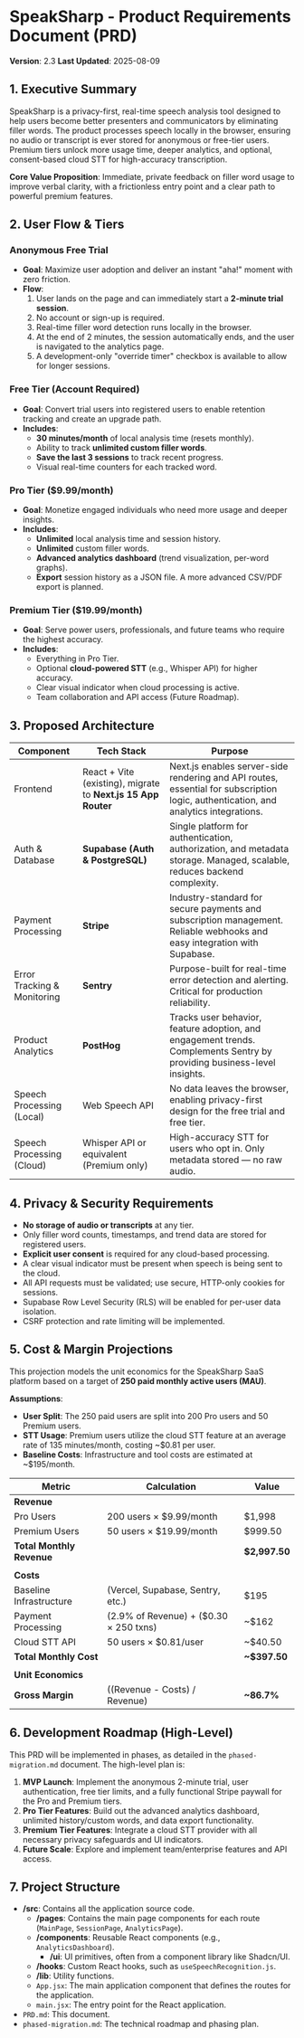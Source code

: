 # SpeakSharp - Product Requirements Document (PRD)

**Version**: 2.3
**Last Updated**: 2025-08-09

## 1. Executive Summary
SpeakSharp is a privacy-first, real-time speech analysis tool designed to help users become better presenters and communicators by eliminating filler words. The product processes speech locally in the browser, ensuring no audio or transcript is ever stored for anonymous or free-tier users. Premium tiers unlock more usage time, deeper analytics, and optional, consent-based cloud STT for high-accuracy transcription.

**Core Value Proposition**: Immediate, private feedback on filler word usage to improve verbal clarity, with a frictionless entry point and a clear path to powerful premium features.

## 2. User Flow & Tiers

### Anonymous Free Trial
- **Goal**: Maximize user adoption and deliver an instant "aha!" moment with zero friction.
- **Flow**:
  1. User lands on the page and can immediately start a **2-minute trial session**.
  2. No account or sign-up is required.
  3. Real-time filler word detection runs locally in the browser.
  4. At the end of 2 minutes, the session automatically ends, and the user is navigated to the analytics page.
  5. A development-only "override timer" checkbox is available to allow for longer sessions.

### Free Tier (Account Required)
- **Goal**: Convert trial users into registered users to enable retention tracking and create an upgrade path.
- **Includes**:
  - **30 minutes/month** of local analysis time (resets monthly).
  - Ability to track **unlimited custom filler words**.
  - **Save the last 3 sessions** to track recent progress.
  - Visual real-time counters for each tracked word.

### Pro Tier ($9.99/month)
- **Goal**: Monetize engaged individuals who need more usage and deeper insights.
- **Includes**:
  - **Unlimited** local analysis time and session history.
  - **Unlimited** custom filler words.
  - **Advanced analytics dashboard** (trend visualization, per-word graphs).
  - **Export** session history as a JSON file. A more advanced CSV/PDF export is planned.

### Premium Tier ($19.99/month)
- **Goal**: Serve power users, professionals, and future teams who require the highest accuracy.
- **Includes**:
  - Everything in Pro Tier.
  - Optional **cloud-powered STT** (e.g., Whisper API) for higher accuracy.
  - Clear visual indicator when cloud processing is active.
  - Team collaboration and API access (Future Roadmap).

## 3. Proposed Architecture
| Component | Tech Stack | Purpose |
|---|---|---|
| Frontend | React + Vite (existing), migrate to **Next.js 15 App Router** | Next.js enables server-side rendering and API routes, essential for subscription logic, authentication, and analytics integrations. |
| Auth & Database | **Supabase (Auth & PostgreSQL)** | Single platform for authentication, authorization, and metadata storage. Managed, scalable, reduces backend complexity. |
| Payment Processing | **Stripe** | Industry-standard for secure payments and subscription management. Reliable webhooks and easy integration with Supabase. |
| Error Tracking & Monitoring | **Sentry** | Purpose-built for real-time error detection and alerting. Critical for production reliability. |
| Product Analytics | **PostHog** | Tracks user behavior, feature adoption, and engagement trends. Complements Sentry by providing business-level insights. |
| Speech Processing (Local) | Web Speech API | No data leaves the browser, enabling privacy-first design for the free trial and free tier. |
| Speech Processing (Cloud) | Whisper API or equivalent (Premium only) | High-accuracy STT for users who opt in. Only metadata stored — no raw audio. |

## 4. Privacy & Security Requirements
- **No storage of audio or transcripts** at any tier.
- Only filler word counts, timestamps, and trend data are stored for registered users.
- **Explicit user consent** is required for any cloud-based processing.
- A clear visual indicator must be present when speech is being sent to the cloud.
- All API requests must be validated; use secure, HTTP-only cookies for sessions.
- Supabase Row Level Security (RLS) will be enabled for per-user data isolation.
- CSRF protection and rate limiting will be implemented.

## 5. Cost & Margin Projections
This projection models the unit economics for the SpeakSharp SaaS platform based on a target of **250 paid monthly active users (MAU)**.

**Assumptions**:
- **User Split**: The 250 paid users are split into 200 Pro users and 50 Premium users.
- **STT Usage**: Premium users utilize the cloud STT feature at an average rate of 135 minutes/month, costing ~$0.81 per user.
- **Baseline Costs**: Infrastructure and tool costs are estimated at ~$195/month.

| Metric | Calculation | Value |
|---|---|---|
| **Revenue** | | |
| Pro Users | 200 users × $9.99/month | $1,998 |
| Premium Users | 50 users × $19.99/month | $999.50 |
| **Total Monthly Revenue** | | **$2,997.50** |
| | | |
| **Costs** | | |
| Baseline Infrastructure | (Vercel, Supabase, Sentry, etc.) | $195 |
| Payment Processing | (2.9% of Revenue) + ($0.30 × 250 txns) | ~$162 |
| Cloud STT API | 50 users × $0.81/user | ~$40.50 |
| **Total Monthly Cost** | | **~$397.50** |
| | | |
| **Unit Economics** | | |
| **Gross Margin** | ((Revenue - Costs) / Revenue) | **~86.7%** |


## 6. Development Roadmap (High-Level)
This PRD will be implemented in phases, as detailed in the `phased-migration.md` document. The high-level plan is:
1.  **MVP Launch**: Implement the anonymous 2-minute trial, user authentication, free tier limits, and a fully functional Stripe paywall for the Pro and Premium tiers.
2.  **Pro Tier Features**: Build out the advanced analytics dashboard, unlimited history/custom words, and data export functionality.
3.  **Premium Tier Features**: Integrate a cloud STT provider with all necessary privacy safeguards and UI indicators.
4.  **Future Scale**: Explore and implement team/enterprise features and API access.

## 7. Project Structure
- **/src**: Contains all the application source code.
  - **/pages**: Contains the main page components for each route (`MainPage`, `SessionPage`, `AnalyticsPage`).
  - **/components**: Reusable React components (e.g., `AnalyticsDashboard`).
    - **/ui**: UI primitives, often from a component library like Shadcn/UI.
  - **/hooks**: Custom React hooks, such as `useSpeechRecognition.js`.
  - **/lib**: Utility functions.
  - `App.jsx`: The main application component that defines the routes for the application.
  - `main.jsx`: The entry point for the React application.
- `PRD.md`: This document.
- `phased-migration.md`: The technical roadmap and phasing plan.

